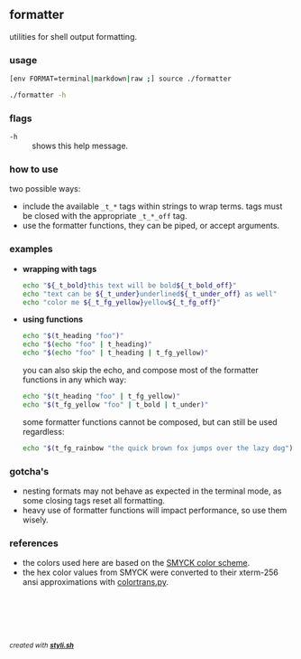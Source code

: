 
## formatter

utilities for shell output formatting.

### usage

```sh
[env FORMAT=terminal|markdown|raw ;] source ./formatter
```

```sh
./formatter -h
```

### flags

<dl>
	<dt><code>-h</code></dt>
	<dd>shows this help message.<br/></dd>
</dl>

### how to use
 
two possible ways:

- include the available `_t_*` tags within strings to wrap terms.
  tags must be closed with the appropriate `_t_*_off` tag.
- use the formatter functions, they can be piped, or accept arguments.

### examples

- **wrapping with tags**
  
  ```sh
  echo "${_t_bold}this text will be bold${_t_bold_off}"
  echo "text can be ${_t_under}underlined${_t_under_off} as well"
  echo "color me ${_t_fg_yellow}yellow${_t_fg_off}"
  ```
- **using functions**
  
  ```sh
  echo "$(t_heading "foo")"
  echo "$(echo "foo" | t_heading)"
  echo "$(echo "foo" | t_heading | t_fg_yellow)"
  ```
  
  you can also skip the echo, and compose most of the formatter functions in any which way:
  
  ```sh
  echo "$(t_heading "foo" | t_fg_yellow)"
  echo "$(t_fg_yellow "foo" | t_bold | t_under)"
  ```
  
  some formatter functions cannot be composed, but can still be used regardless:
  
  ```sh
  echo "$(t_fg_rainbow "the quick brown fox jumps over the lazy dog")"
  ```

### gotcha's

- nesting formats may not behave as expected in the terminal mode, as some closing tags reset all formatting.
- heavy use of formatter functions will impact performance, so use them wisely.

### references

- the colors used here are based on the [SMYCK color scheme](http://color.smyck.org/).
- the hex color values from SMYCK were converted to their xterm-256 ansi approximations with [colortrans.py](https://gist.github.com/MicahElliott/719710).



<br/><br/>
---
<sup><i>created with <b><a href="https://github.com/eliranmal/styli.sh">styli.sh</a></b></i></sup>
